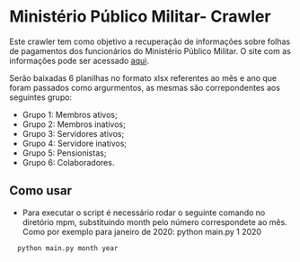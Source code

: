 # Ministério Público Militar- Crawler

Este crawler tem como objetivo a recuperação de informações sobre folhas de pagamentos dos funcionários do Ministério Público Militar. O site com as informações pode ser acessado [aqui](https://www.mpm.mp.br/folha-de-pagamento/).

Serão baixadas 6 planilhas no formato xlsx referentes ao mês e ano que foram passados como argurmentos, as mesmas são correpondentes aos seguintes grupo:

- Grupo 1: Membros ativos;
- Grupo 2: Membros inativos;
- Grupo 3: Servidores ativos;
- Grupo 4: Servidore inativos;
- Grupo 5: Pensionistas;
- Grupo 6: Colaboradores.

## Como usar

 - Para executar o script é necessário rodar o seguinte comando no diretório mpm, substituindo month pelo número correspondete ao mês. Como por exemplo para janeiro de 2020: python main.py 1 2020

  ```sh
    python main.py month year
  ```